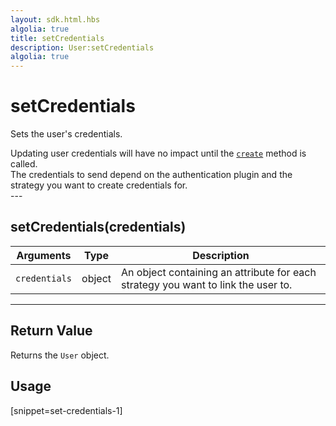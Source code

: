 ```yaml
---
layout: sdk.html.hbs
algolia: true
title: setCredentials
description: User:setCredentials
algolia: true
---
```

  

# setCredentials
Sets the user's credentials.

<div class="alert alert-info">
  Updating user credentials will have no impact until the <a href="{{ site_base_path }}sdk-reference/user/create"><code>create</code></a> method is called.<br />
  The credentials to send depend on the authentication plugin and the strategy you want to create credentials for.
</div>
---

## setCredentials(credentials)

| Arguments | Type | Description |
|---------------|---------|----------------------------------------|
| ``credentials`` | object | An object containing an attribute for each strategy you want to link the user to. |

---

## Return Value

Returns the `User` object.

## Usage

[snippet=set-credentials-1]
